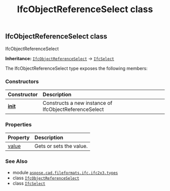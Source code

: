 ﻿---
title: IfcObjectReferenceSelect class
second_title: Aspose.CAD for Python via .NET API References
description: 
type: docs
weight: 990
url: /python-net/aspose.cad.fileformats.ifc.ifc2x3.types/ifcobjectreferenceselect/
is_root: false
---

## IfcObjectReferenceSelect class

IfcObjectReferenceSelect



**Inheritance:** [`IfcObjectReferenceSelect`](/cad/python-net/aspose.cad.fileformats.ifc.ifc2x3.types/ifcobjectreferenceselect) → 
[`IfcSelect`](/cad/python-net/aspose.cad.fileformats.ifc/ifcselect)



The IfcObjectReferenceSelect type exposes the following members:

### Constructors
| Constructor | Description |
| :- | :- |
| [__init__](/cad/python-net/aspose.cad.fileformats.ifc.ifc2x3.types/ifcobjectreferenceselect/__init__/#) | Constructs a new instance of IfcObjectReferenceSelect |


### Properties
| Property | Description |
| :- | :- |
| [value](/cad/python-net/aspose.cad.fileformats.ifc.ifc2x3.types/ifcobjectreferenceselect/value) | Gets or sets the value. |



### See Also
* module [`aspose.cad.fileformats.ifc.ifc2x3.types`](..)
* class [`IfcObjectReferenceSelect`](/cad/python-net/aspose.cad.fileformats.ifc.ifc2x3.types/ifcobjectreferenceselect)
* class [`IfcSelect`](/cad/python-net/aspose.cad.fileformats.ifc/ifcselect)
